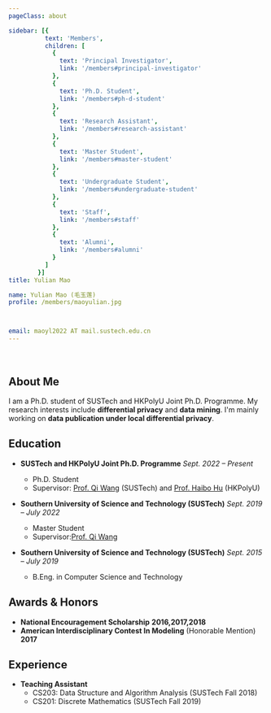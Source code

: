 ```yaml
---
pageClass: about

sidebar: [{
          text: 'Members',
          children: [
            {
              text: 'Principal Investigator',
              link: '/members#principal-investigator'
            },
            {
              text: 'Ph.D. Student',
              link: '/members#ph-d-student'
            },
            {
              text: 'Research Assistant',
              link: '/members#research-assistant'
            },
            {
              text: 'Master Student',
              link: '/members#master-student'
            },
            {
              text: 'Undergraduate Student',
              link: '/members#undergraduate-student'
            },
            {
              text: 'Staff',
              link: '/members#staff'
            },
            {
              text: 'Alumni',
              link: '/members#alumni'
            }
          ]
        }]
title: Yulian Mao

name: Yulian Mao (毛玉莲)
profile: /members/maoyulian.jpg



email: maoyl2022 AT mail.sustech.edu.cn
---
```

<div style="padding: 2%"></div>
<ProfileSection :frontmatter="$page.frontmatter" />

## About Me

I am a Ph.D. student of SUSTech and HKPolyU Joint Ph.D. Programme. My research interests include **differential privacy** and **data mining**. I'm mainly working on **data publication under local differential privacy**.

## Education

- **SUSTech and HKPolyU Joint Ph.D. Programme** *Sept. 2022 – Present* 
  - Ph.D. Student 
  - Supervisor: [Prof. Qi Wang](http://cse.sustech.edu.cn/faculty/~wangqi/) (SUSTech) and [Prof. Haibo Hu](http://www.haibohu.org/wordpress/) (HKPolyU)  


- **Southern University of Science and Technology (SUSTech)** *Sept. 2019 – July 2022* 
  - Master Student
  - Supervisor:[Prof. Qi Wang](http://cse.sustech.edu.cn/faculty/~wangqi/)
  
- **Southern University of Science and Technology (SUSTech)** *Sept. 2015 – July 2019*
  - B.Eng. in Computer Science and Technology 


## Awards & Honors
- **National Encouragement Scholarship**  **2016,2017,2018**
- **American Interdisciplinary Contest In Modeling** (Honorable Mention) **2017**


## Experience

- **Teaching Assistant**
  - CS203: Data Structure and Algorithm Analysis (SUSTech Fall 2018)
  - CS201: Discrete Mathematics (SUSTech Fall 2019) 




<!-- Custom style for this page -->

<style lang="stylus">

.theme-container.about .page
  font-size 14px
  font-family "lucida grande", "lucida sans unicode", lucida, "Helvetica Neue", Helvetica, Arial, sans-serif;
  p
    margin 0 0 0.5rem
  p, ul, ol
    line-height normal
  a
    font-weight normal
  .theme-default-content:not(.custom) > h2
    margin-bottom 0.5rem
  .theme-default-content:not(.custom) > h2:first-child + p
    margin-top 0.5rem
  .theme-default-content:not(.custom) > h3
    padding-top 4rem

  /* Override */
  .md-card
    margin-top 0.5em
    .card-image
      padding 0.2rem
      img
        max-width 120px
        max-height 120px
    .card-content p
      -webkit-margin-after 0.2em

@media (max-width: 419px)
  .theme-container.about .page
    p, ul, ol
      line-height 1.5

    .md-card
      .card-image
        img 
          width 100%
          max-width 400px

</style>
